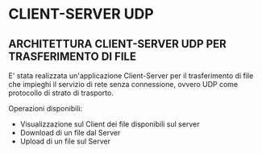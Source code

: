 # CLIENT-SERVER UDP
## ARCHITETTURA CLIENT-SERVER UDP PER TRASFERIMENTO DI FILE
E' stata realizzata un'applicazione Client-Server per il trasferimento di file che impieghi il servizio di rete senza connessione, ovvero UDP come protocollo di strato di trasporto.

Operazioni disponibili:
- Visualizzazione sul Client dei file disponibili sul server
- Download di un file dal Server
- Upload di un file sul Server
